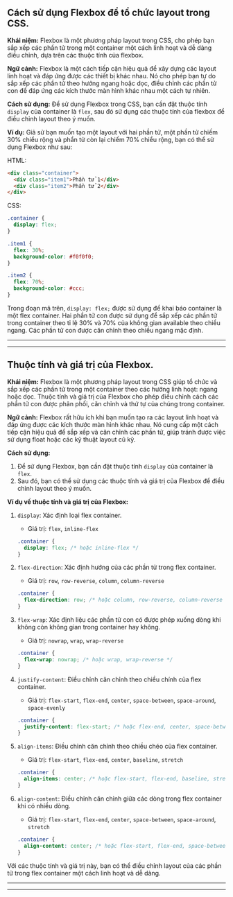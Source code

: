 ## Cách sử dụng Flexbox để tổ chức layout trong CSS.

**Khái niệm:**
Flexbox là một phương pháp layout trong CSS, cho phép bạn sắp xếp các phần tử trong một container một cách linh hoạt và dễ dàng điều chỉnh, dựa trên các thuộc tính của flexbox.

**Ngữ cảnh:**
Flexbox là một cách tiếp cận hiệu quả để xây dựng các layout linh hoạt và đáp ứng được các thiết bị khác nhau. Nó cho phép bạn tự do sắp xếp các phần tử theo hướng ngang hoặc dọc, điều chỉnh các phần tử con để đáp ứng các kích thước màn hình khác nhau một cách tự nhiên.

**Cách sử dụng:**
Để sử dụng Flexbox trong CSS, bạn cần đặt thuộc tính `display` của container là `flex`, sau đó sử dụng các thuộc tính của flexbox để điều chỉnh layout theo ý muốn.

**Ví dụ:**
Giả sử bạn muốn tạo một layout với hai phần tử, một phần tử chiếm 30% chiều rộng và phần tử còn lại chiếm 70% chiều rộng, bạn có thể sử dụng Flexbox như sau:

HTML:

```html
<div class="container">
  <div class="item1">Phần tử 1</div>
  <div class="item2">Phần tử 2</div>
</div>
```

CSS:

```css
.container {
  display: flex;
}

.item1 {
  flex: 30%;
  background-color: #f0f0f0;
}

.item2 {
  flex: 70%;
  background-color: #ccc;
}
```

Trong đoạn mã trên, `display: flex;` được sử dụng để khai báo container là một flex container. Hai phần tử con được sử dụng để sắp xếp các phần tử trong container theo tỉ lệ 30% và 70% của không gian available theo chiều ngang. Các phần tử con được căn chỉnh theo chiều ngang mặc định.

---

---

## Thuộc tính và giá trị của Flexbox.

**Khái niệm:**
Flexbox là một phương pháp layout trong CSS giúp tổ chức và sắp xếp các phần tử trong một container theo các hướng linh hoạt: ngang hoặc dọc. Thuộc tính và giá trị của Flexbox cho phép điều chỉnh cách các phần tử con được phân phối, căn chỉnh và thứ tự của chúng trong container.

**Ngữ cảnh:**
Flexbox rất hữu ích khi bạn muốn tạo ra các layout linh hoạt và đáp ứng được các kích thước màn hình khác nhau. Nó cung cấp một cách tiếp cận hiệu quả để sắp xếp và căn chỉnh các phần tử, giúp tránh được việc sử dụng float hoặc các kỹ thuật layout cũ kỹ.

**Cách sử dụng:**

1. Để sử dụng Flexbox, bạn cần đặt thuộc tính `display` của container là `flex`.
2. Sau đó, bạn có thể sử dụng các thuộc tính và giá trị của Flexbox để điều chỉnh layout theo ý muốn.

**Ví dụ về thuộc tính và giá trị của Flexbox:**

1. `display`: Xác định loại flex container.

   - Giá trị: `flex`, `inline-flex`

   ```css
   .container {
     display: flex; /* hoặc inline-flex */
   }
   ```

2. `flex-direction`: Xác định hướng của các phần tử trong flex container.

   - Giá trị: `row`, `row-reverse`, `column`, `column-reverse`

   ```css
   .container {
     flex-direction: row; /* hoặc column, row-reverse, column-reverse */
   }
   ```

3. `flex-wrap`: Xác định liệu các phần tử con có được phép xuống dòng khi không còn không gian trong container hay không.

   - Giá trị: `nowrap`, `wrap`, `wrap-reverse`

   ```css
   .container {
     flex-wrap: nowrap; /* hoặc wrap, wrap-reverse */
   }
   ```

4. `justify-content`: Điều chỉnh căn chỉnh theo chiều chính của flex container.

   - Giá trị: `flex-start`, `flex-end`, `center`, `space-between`, `space-around`, `space-evenly`

   ```css
   .container {
     justify-content: flex-start; /* hoặc flex-end, center, space-between, space-around, space-evenly */
   }
   ```

5. `align-items`: Điều chỉnh căn chỉnh theo chiều chéo của flex container.

   - Giá trị: `flex-start`, `flex-end`, `center`, `baseline`, `stretch`

   ```css
   .container {
     align-items: center; /* hoặc flex-start, flex-end, baseline, stretch */
   }
   ```

6. `align-content`: Điều chỉnh căn chỉnh giữa các dòng trong flex container khi có nhiều dòng.
   - Giá trị: `flex-start`, `flex-end`, `center`, `space-between`, `space-around`, `stretch`
   ```css
   .container {
     align-content: center; /* hoặc flex-start, flex-end, space-between, space-around, stretch */
   }
   ```

Với các thuộc tính và giá trị này, bạn có thể điều chỉnh layout của các phần tử trong flex container một cách linh hoạt và dễ dàng.

---

---
